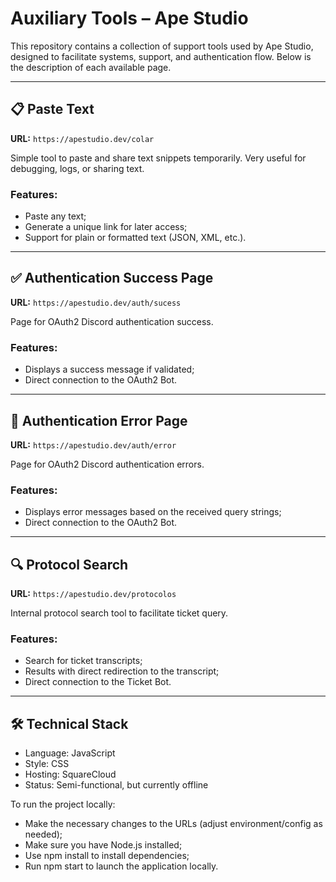 # Auxiliary Tools – Ape Studio

This repository contains a collection of support tools used by Ape Studio, designed to facilitate systems, support, and authentication flow. Below is the description of each available page.

---

## 📋 Paste Text

**URL:** `https://apestudio.dev/colar`

Simple tool to paste and share text snippets temporarily. Very useful for debugging, logs, or sharing text.

### Features:
- Paste any text;
- Generate a unique link for later access;
- Support for plain or formatted text (JSON, XML, etc.).

---

## ✅ Authentication Success Page

**URL:** `https://apestudio.dev/auth/sucess`

Page for OAuth2 Discord authentication success.

### Features:
- Displays a success message if validated;
- Direct connection to the OAuth2 Bot.

---

## 🚫 Authentication Error Page

**URL:** `https://apestudio.dev/auth/error`

Page for OAuth2 Discord authentication errors.

### Features:
- Displays error messages based on the received query strings;
- Direct connection to the OAuth2 Bot.

---

## 🔍 Protocol Search

**URL:** `https://apestudio.dev/protocolos`

Internal protocol search tool to facilitate ticket query.

### Features:
- Search for ticket transcripts;
- Results with direct redirection to the transcript;
- Direct connection to the Ticket Bot.

---

## 🛠️ Technical Stack
- Language: JavaScript
- Style: CSS
- Hosting: SquareCloud
- Status: Semi-functional, but currently offline

To run the project locally:
- Make the necessary changes to the URLs (adjust environment/config as needed);
- Make sure you have Node.js installed;
- Use npm install to install dependencies;
- Run npm start to launch the application locally.
